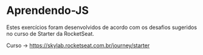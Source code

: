 # Aprendendo-JS

Estes exercícios foram desenvolvidos de acordo com os desafios sugeridos no curso de Starter da RocketSeat.

Curso -> https://skylab.rocketseat.com.br/journey/starter
